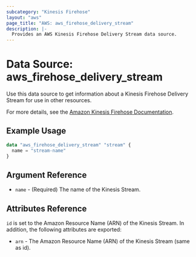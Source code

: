 ```yaml
---
subcategory: "Kinesis Firehose"
layout: "aws"
page_title: "AWS: aws_firehose_delivery_stream"
description: |-
  Provides an AWS Kinesis Firehose Delivery Stream data source.
---
```


# Data Source: aws_firehose_delivery_stream

Use this data source to get information about a Kinesis Firehose Delivery Stream for use in other resources.

For more details, see the [Amazon Kinesis Firehose Documentation][1].

## Example Usage

```terraform
data "aws_firehose_delivery_stream" "stream" {
  name = "stream-name"
}
```

## Argument Reference

* `name` - (Required) The name of the Kinesis Stream.

## Attributes Reference

`id` is set to the Amazon Resource Name (ARN) of the Kinesis Stream. In addition, the following attributes
are exported:

* `arn` - The Amazon Resource Name (ARN) of the Kinesis Stream (same as id).

[1]: https://aws.amazon.com/documentation/firehose/
